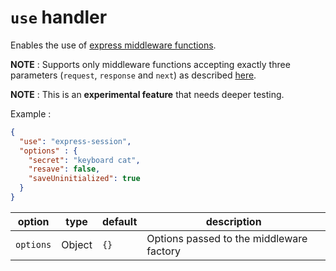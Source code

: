 # `use` handler

Enables the use of [express middleware functions](https://www.npmjs.com/search?q=keywords%3Aexpress%20keywords%3Amiddleware).

**NOTE** : Supports only middleware functions accepting exactly three parameters (`request`, `response` and `next`) as described [here](http://expressjs.com/en/guide/writing-middleware.html).

**NOTE** : This is an **experimental feature** that needs deeper testing.

Example :

```json
{
  "use": "express-session",
  "options" : {
    "secret": "keyboard cat",
    "resave": false,
    "saveUninitialized": true
  }
}
```

| option | type | default | description |
|---|---|---|---|
| `options` | Object | `{}` | Options passed to the middleware factory |